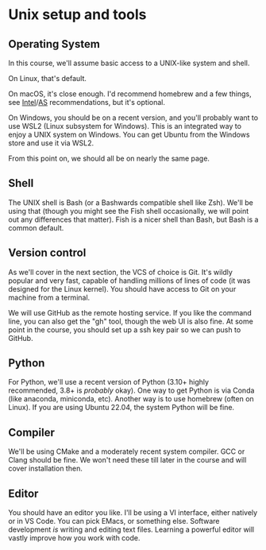# Unix setup and tools

## Operating System

In this course, we'll assume basic access to a UNIX-like system and shell.

On Linux, that's default.

On macOS, it's close enough. I'd recommend homebrew and a few things, see
[Intel](https://iscinumpy.dev/post/setup-a-new-mac)/[AS](https://iscinumpy.dev/post/setup-apple-silicon/)
recommendations, but it's optional.

On Windows, you should be on a recent version, and you'll probably want to use
WSL2 (Linux subsystem for Windows). This is an integrated way to enjoy a UNIX
system on Windows. You can get Ubuntu from the Windows store and use it via
WSL2.

From this point on, we should all be on nearly the same page.

## Shell

The UNIX shell is Bash (or a Bashwards compatible shell like Zsh). We'll be
using that (though you might see the Fish shell occasionally, we will point out
any differences that matter). Fish is a nicer shell than Bash, but Bash is a
common default.

## Version control

As we'll cover in the next section, the VCS of choice is Git. It's wildly
popular and very fast, capable of handling millions of lines of code (it was
designed for the Linux kernel). You should have access to Git on your machine
from a terminal.

We will use GitHub as the remote hosting service. If you like the command line,
you can also get the "gh" tool, though the web UI is also fine. At some point in
the course, you should set up a ssh key pair so we can push to GitHub.

## Python

For Python, we'll use a recent version of Python (3.10+ highly recommended, 3.8+
is _probably_ okay). One way to get Python is via Conda (like anaconda,
miniconda, etc). Another way is to use homebrew (often on Linux). If you are
using Ubuntu 22.04, the system Python will be fine.

## Compiler

We'll be using CMake and a moderately recent system compiler. GCC or Clang
should be fine. We won't need these till later in the course and will cover
installation then.

## Editor

You should have an editor you like. I'll be using a VI interface, either
natively or in VS Code. You can pick EMacs, or something else. Software
development _is_ writing and editing text files. Learning a powerful editor will
vastly improve how you work with code.
